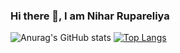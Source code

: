 ### Hi there 👋, I am Nihar Rupareliya

<!--
**NiharR27/NiharR27** is a ✨ _special_ ✨ repository because its `README.md` (this file) appears on your GitHub profile.

Here are some ideas to get you started:

- 🔭 I’m currently working on ...
- 🌱 I’m currently learning ...
- 👯 I’m looking to collaborate on ...
- 🤔 I’m looking for help with ...
- 💬 Ask me about ...
- 📫 How to reach me: ...
- 😄 Pronouns: ...
- ⚡ Fun fact: ...
-->


![Anurag's GitHub stats](https://github-readme-stats.vercel.app/api?username=NiharR27&count_private=true&show_icons=true&theme=synthwave)
[![Top Langs](https://github-readme-stats.vercel.app/api/top-langs/?username=NiharR27&langs_count=8)](https://github.com/NiharR27/github-readme-stats)
